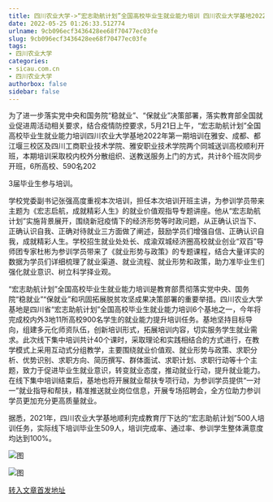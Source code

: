 ```yaml
---
title: 四川农业大学->“宏志助航计划”全国高校毕业生就业能力培训 四川农业大学基地2022年培训开班 | sicau.com.cn
date: 2022-05-25 01:26:33.512774
urlname: 9cb096ecf3436428ee68f70477ec03fe
slug: 9cb096ecf3436428ee68f70477ec03fe
tags: 
- 四川农业大学
categories:
- sicau.com.cn
- 四川农业大学
authorbox: false
sidebar: false
---
```

为了进一步落实党中央和国务院“稳就业”、“保就业”决策部署，落实教育部全国就业促进周活动相关要求，结合疫情防控要求，5月21日上午，“宏志助航计划”全国高校毕业生就业能力培训四川农业大学基地2022年第一期培训在雅安、成都、都江堰三校区及四川工商职业技术学院、雅安职业技术学院两个同城送训高校顺利开班，本期培训采取校内校外分散组织、送教送服务上门的方式，共计8个班次同步开班，6所高校、590名202
<!--more-->
3届毕业生参与培训。

学校党委副书记张强高度重视本次培训，担任本次培训开班主讲，为参训学员带来主题为《宏志启航，成就精彩人生》的就业价值观指导专题讲座。他从“宏志助航计划”实施背景展开，围绕新冠疫情下的经济形势等时政问题，从正确认识当下、正确认识自我、正确对待就业三方面做了阐述，鼓励学员们增强自信、正确认识自我，成就精彩人生。学校招生就业处处长、成渝双城经济圈高校就业创业“双百”导师团专家杜彬为参训学员带来了《就业形势与政策》的专题课程，结合大量详实的数据为学员们详细梳理了就业渠道、就业流程、就业形势和政策，助力准毕业生们强化就业意识、树立科学择业观。

“宏志助航计划”全国高校毕业生就业能力培训是教育部贯彻落实党中央、国务院“稳就业”“保就业”和巩固拓展脱贫攻坚成果决策部署的重要举措。四川农业大学基地是四川省“宏志助航计划”全国高校毕业生就业能力培训6个基地之一，今年将完成校内外3地11所高校900名学生的就业能力提升培训任务。基地坚持目标导向，组建多元化师资队伍，创新培训形式，拓展培训内容，切实服务学生就业需求。此次线下集中培训共计40个课时，采取理论和实践相结合的方式进行，在教学模式上采用互动式分组教学，主要围绕就业价值观、就业形势与政策、求职分析、优势识别、求职方向、简历撰写、群体面试、求职计划、求职行动等十个主题，致力于促进毕业生就业意识，转变就业态度，推动就业行动，提升就业能力。在线下集中培训结束后，基地也将开展就业帮扶专项行动，为参训学员提供“一对一”就业指导和帮扶，精准推送就业岗位信息，开展专场招聘会，全方位助力参训学员更加充分更高质量就业。

据悉，2021年，四川农业大学基地顺利完成教育厅下达的“宏志助航计划”500人培训任务，实际线下培训毕业生509人，培训完成率、通过率、参训学生整体满意度均达到100%。

![图](https://news.sicau.edu.cn/__local/3/B8/E1/F20CAE54537A6D2031BB7837BBC_20EB5AE2_36B18.jpg)

![图](https://news.sicau.edu.cn/__local/3/3F/03/8A6BEAFC8D3611CC2F58B46D6A4_FFD3A162_36E0D.jpg)

[转入文章首发地址](https://news.sicau.edu.cn/info/1078/67924.htm)
